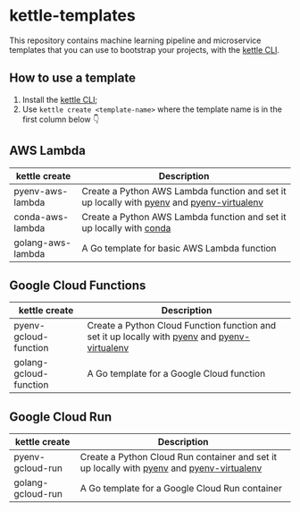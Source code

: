 # kettle-templates

This repository contains machine learning pipeline and microservice templates that you can use to bootstrap your projects, with the [kettle CLI](https://github.com/operatorai/kettle-cli).

## How to use a template

1. Install the [kettle CLI](https://github.com/operatorai/kettle-cli);
2. Use `kettle create <template-name>` where the template name is in the first column below 👇

## AWS Lambda

| kettle create      | Description |
| ----------- | ----------- |
| pyenv-aws-lambda      | Create a Python AWS Lambda function and set it up locally with [pyenv](https://github.com/pyenv/pyenv) and [pyenv-virtualenv](https://github.com/pyenv/pyenv-virtualenv)      |
| conda-aws-lambda      | Create a Python AWS Lambda function and set it up locally with [conda](https://docs.conda.io/en/latest/)      |
| golang-aws-lambda   | A Go template for basic AWS Lambda function        |

## Google Cloud Functions

| kettle create      | Description |
| ----------- | ----------- |
| pyenv-gcloud-function      | Create a Python Cloud Function function and set it up locally with [pyenv](https://github.com/pyenv/pyenv) and [pyenv-virtualenv](https://github.com/pyenv/pyenv-virtualenv)       |
| golang-gcloud-function   | A Go template for a Google Cloud function        |

## Google Cloud Run

| kettle create      | Description |
| ----------- | ----------- |
| pyenv-gcloud-run      | Create a Python Cloud Run container and set it up locally with [pyenv](https://github.com/pyenv/pyenv) and [pyenv-virtualenv](https://github.com/pyenv/pyenv-virtualenv)       |
| golang-gcloud-run   | A Go template for a Google Cloud Run container        |
